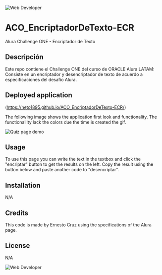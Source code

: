 

![Web Developer](https://img.shields.io/badge/Alura%20Oracle%20ONE-Web%20Developer-blue)
# ACO_EncriptadorDeTexto-ECR
Alura Challenge ONE - Encriptador de Texto

## Descripción

Este repo contiene el Challenge ONE del curso de ORACLE Alura LATAM: Consiste en un encriptador y desencriptador de texto de acuerdo a especificaciones del desafío Alura. 

## Deployed application 

(https://neto1895.github.io/ACO_EncriptadorDeTexto-ECR/)

The following image shows the application first look and functionality. The functionallity lack the colors due the time is created the gif.

![Quiz page demo](./assets/images/deployedpage.gif)


## Usage

To use this page you can write the text in the textbox and click the "encriptar" button to get the results on the left. Copy the result using the button below and paste another code to "desencriptar".   


## Installation

N/A

## Credits

This code is made by Ernesto Cruz using the specifications of the Alura page. 

## License

N/A

![Web Developer](https://img.shields.io/badge/Alura%20Oracle%20ONE-Web%20Developer-blue)